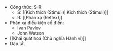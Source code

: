 + Công thức: S-R
	+ S: [[Kích thích (Stimuli)| Kích thích (Stimuli)]]
	+ R: [[Phản xạ (Reflex)]]
+ Phản xạ điều kiện cổ điển:
	+ Ivan Pavlov 
	+ John Watson
+ [[Khái quát hoá (Chủ nghĩa Hành vi)]]
+ Dập tắt
